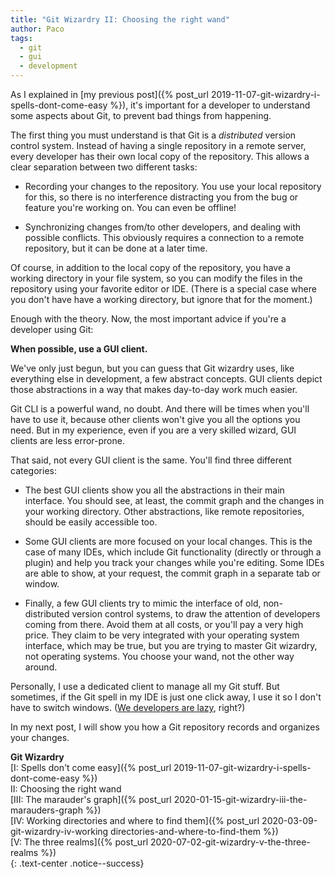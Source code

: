```yaml
---
title: "Git Wizardry II: Choosing the right wand"
author: Paco
tags:
  - git
  - gui
  - development
---
```


As I explained in [my previous post]({% post_url 2019-11-07-git-wizardry-i-spells-dont-come-easy %}), it's important for a developer to understand some aspects about Git, to prevent bad things from happening.

The first thing you must understand is that Git is a *distributed* version control system. Instead of having a single repository in a remote server, every developer has their own local copy of the repository. This allows a clear separation between two different tasks:

- Recording your changes to the repository. You use your local repository for this, so there is no interference distracting you from the bug or feature you're working on. You can even be offline!

- Synchronizing changes from/to other developers, and dealing with possible conflicts. This obviously requires a connection to a remote repository, but it can be done at a later time.

Of course, in addition to the local copy of the repository, you have a working directory in your file system, so you can modify the files in the repository using your favorite editor or IDE. (There is a special case where you don't have have a working directory, but ignore that for the moment.)

Enough with the theory. Now, the most important advice if you're a developer using Git:

**When possible, use a GUI client.**

We've only just begun, but you can guess that Git wizardry uses, like everything else in development, a few abstract concepts. GUI clients depict those abstractions in a way that makes day-to-day work much easier.

Git CLI is a powerful wand, no doubt. And there will be times when you'll have to use it, because other clients won't give you all the options you need. But in my experience, even if you are a very skilled wizard, GUI clients are less error-prone.

That said, not every GUI client is the same. You'll find three different categories:

- The best GUI clients show you all the abstractions in their main interface. You should see, at least, the commit graph and the changes in your working directory. Other abstractions, like remote repositories, should be easily accessible too.

- Some GUI clients are more focused on your local changes. This is the case of many IDEs, which include Git functionality (directly or through a plugin) and help you track your changes while you're editing. Some IDEs are able to show, at your request, the commit graph in a separate tab or window.

- Finally, a few GUI clients try to mimic the interface of old, non-distributed version control systems, to draw the attention of developers coming from there. Avoid them at all costs, or you'll pay a very high price. They claim to be very integrated with your operating system interface, which may be true, but you are trying to master Git wizardry, not operating systems. You choose your wand, not the other way around.

Personally, I use a dedicated client to manage all my Git stuff. But sometimes, if the Git spell in my IDE is just one click away, I use it so I don't have to switch windows. ([We developers are lazy](https://wiki.c2.com/?LazinessImpatienceHubris), right?)

In my next post, I will show you how a Git repository records and organizes your changes.

**Git Wizardry**  
[I: Spells don't come easy]({% post_url 2019-11-07-git-wizardry-i-spells-dont-come-easy %})  
II: Choosing the right wand  
[III: The marauder's graph]({% post_url 2020-01-15-git-wizardry-iii-the-marauders-graph %})  
[IV: Working directories and where to find them]({% post_url 2020-03-09-git-wizardry-iv-working directories-and-where-to-find-them %})  
[V: The three realms]({% post_url 2020-07-02-git-wizardry-v-the-three-realms %})  
{: .text-center .notice--success}
